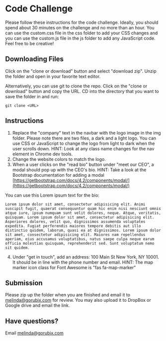 # Code Challenge
Please follow these instructions for the code challenge. Ideally, you should spend about 30 minutes on the challenge and no more than an hour. You can use the custom.css file in the css folder to add your CSS changes and you can use the custom.js file in the js folder to add any JavaScript code. Feel free to be creative!

## Downloading Files
Click on the "clone or download" button and select "download zip". Unzip the folder and open in your favorite text editor.

Alternatively, you can use git to clone the repo. Click on the "clone or download" button and copy the URL. CD into the directory that you want to save the folder in and run:

```
git clone <URL>
```

## Instructions
1. Replace the "company" text in the navbar with the logo image in the img folder. Please note there are two files, a dark and a light logo. You can use CSS or JavaScript to change the logo from light to dark when the user scrolls down. HINT: Look at any class name changes for the nav element in Chrome dev tools.
2. Change the website colors to match the logo.
3. When a user clicks on the "read bio" button under "meet our CEO", a modal should pop up with the CEO's bio. HINT: Take a look at the Bootstrap documentation for adding a modal [https://getbootstrap.com/docs/4.2/components/modal/](https://getbootstrap.com/docs/4.2/components/modal/) 

You can use this Lorem ipsum text for the bio:

```
Lorem ipsum dolor sit amet, consectetur adipisicing elit. Animi suscipit fugit, quaerat consequuntur quam hic enim nisi nesciunt omnis atque iure, ipsum numquam sunt velit dolores, neque. Atque, veritatis, quisquam. Lorem ipsum dolor sit amet, consectetur adipisicing elit. Asperiores dolores, velit quo, dignissimos assumenda voluptates expedita. Fugiat perferendis maiores tempore debitis aut illo distinctio quidem, laborum, quasi ea at dignissimos. Lorem ipsum dolor sit amet, consectetur adipisicing elit. Maiores nam repellendus aperiam, eius accusamus voluptatibus, natus saepe culpa neque earum officia molestias quisquam, reprehenderit sed. Sunt voluptatum nemo sit quidem.
```

4. Under "get in touch", add an address: 100 Main St New York, NY 10001. It should be in line with the phone number and email. HINT: The map marker icon class for Font Awesome is "fas fa-map-marker"

## Submission
Please zip up the folder when you are finished and email it to melinda@gorubix.com for review. You may also upload it to DropBox or Google drive and email the link.

## Have questions?
Email melinda@gorubix.com